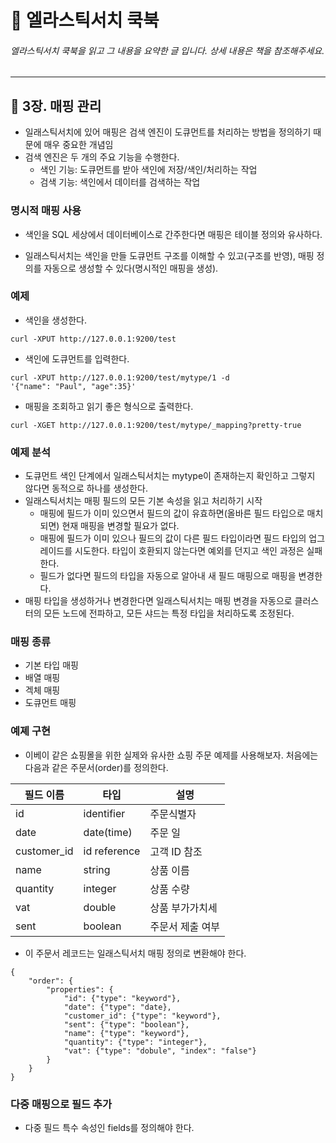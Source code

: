 # :book: 엘라스틱서치 쿡북

###### 엘라스틱서치 쿡북을 읽고 그 내용을 요약한 글 입니다. 상세 내용은 책을 참조해주세요.

---------------------------------------------------------------------------

## :pushpin: 3장. 매핑 관리

- 일래스틱서치에 있어 매핑은 검색 엔진이 도큐먼트를 처리하는 방법을 정의하기 때문에 매우 중요한 개념임
- 검색 엔진은 두 개의 주요 기능을 수행한다.
    - 색인 기능: 도큐먼트를 받아 색인에 저장/색인/처리하는 작업
    - 검색 기능: 색인에서 데이터를 검색하는 작업 

### 명시적 매핑 사용

- 색인을 SQL 세상에서 데이터베이스로 간주한다면 매핑은 테이블 정의와 유사하다. 

- 일래스틱서치는 색인을 만들 도큐먼트 구조를 이해할 수 있고(구조를 반영), 매핑 정의를 
자동으로 생성할 수 있다(명시적인 매핑을 생성).


### 예제

- 색인을 생성한다.
```
curl -XPUT http://127.0.0.1:9200/test
```

- 색인에 도큐먼트를 입력한다.
```
curl -XPUT http://127.0.0.1:9200/test/mytype/1 -d
'{"name": "Paul", "age":35}'
```

- 매핑을 조회하고 읽기 좋은 형식으로 출력한다.
````
curl -XGET http://127.0.0.1:9200/test/mytype/_mapping?pretty-true
````

### 예제 분석

- 도큐먼트 색인 단계에서 일래스틱서치는 mytype이 존재하는지 확인하고 그렇지 않다면 동적으로 하나를 생성한다.
- 일래스틱서치는 매핑 필드의 모든 기본 속성을 읽고 처리하기 시작
    - 매핑에 필드가 이미 있으면서 필드의 값이 유효하면(올바른 필드 타입으로 매치되면) 현재 매핑을 변경할 필요가 없다.
    - 매핑에 필드가 이미 있으나 필드의 값이 다른 필드 타입이라면 필드 타입의 업그레이드를 시도한다. 타입이 호환되지 않는다면 예외를 던지고 색인 과정은 실패한다.
    - 필드가 없다면 필드의 타입을 자동으로 알아내 새 필드 매핑으로 매핑을 변경한다.
- 매핑 타입을 생성하거나 변경한다면 일래스틱서치는 매핑 변경을 자동으로 클러스터의 모든 노드에 전파하고, 모든 샤드는 특정 타입을 처리하도록 조정된다.


### 매핑 종류

- 기본 타입 매핑
- 배열 매핑 
- 겍체 매핑
- 도큐먼트 매핑 


### 예졔 구현

- 이베이 같은 쇼핑몰을 위한 실제와 유사한 쇼핑 주문 예제를 사용해보자. 처음에는 다음과 같은 주문서(order)를 정의한다.

필드 이름 | 타입 | 설명
-------| -----| ----|
id | identifier | 주문식별자
date | date(time) | 주문 일
customer_id | id reference | 고객 ID 참조
name | string | 상품 이름
quantity | integer | 상품 수량
vat | double | 상품 부가가치세
sent | boolean | 주문서 제출 여부

- 이 주문서 레코드는 일래스틱서치 매핑 정의로 변환해야 한다.

````
{
    "order": {
        "properties": {
            "id": {"type": "keyword"},
            "date": {"type": "date},
            "customer_id": {"type": "keyword"},
            "sent": {"type": "boolean"},
            "name": {"type": "keyword"},
            "quantity": {"type": "integer"},
            "vat": {"type": "dobule", "index": "false"}
        }
    }
}
```` 

### 다중 매핑으로 필드 추가

- 다중 필드 특수 속성인 fields를 정의해야 한다.